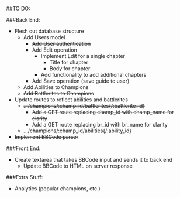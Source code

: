 ##TO DO:

###Back End:
- Flesh out database structure
  - Add Users model
    - ~~Add User authentication~~
    - Add Edit operation
      - Implement Edit for a single chapter
        - Title for chapter
        - ~~Body for chapter~~
      - Add functionality to add additional chapters
    - Add Save operation (save guide to user)
  - Add Abilities to Champions
  - ~~Add Battlerites to Champions~~
- Update routes to reflect abilities and battlerites
  - ~~.../champions/:champ_id/battlerites{/:battlerite_id}~~
    - ~~Add a GET route replacing champ_id with champ_name for clarity~~
    - Add a GET route replacing br_id with br_name for clarity
  - .../champions/:champ_id/abilities{/:ability_id}
- ~~Implement BBCode parser~~
  
###Front End:
- Create textarea that takes BBCode input and sends it to back end
  - Update BBCode to HTML on server response

###Extra Stuff:
- Analytics (popular champions, etc.)
